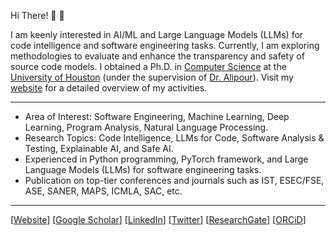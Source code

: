 Hi There! 👋 🔭

I am keenly interested in AI/ML and Large Language Models (LLMs) for code intelligence and software engineering tasks. Currently, I am exploring methodologies to evaluate and enhance the transparency and safety of source code models. I obtained a Ph.D. in [Computer Science](https://www.uh.edu/nsm/computer-science/) at the [University of Houston](https://www.uh.edu/) (under the supervision of [Dr. Alipour](https://www.aminalipour.com/)). Visit my [website](https://sites.google.com/view/mdrafiqulrabin) for a detailed overview of my activities.

---

- Area of Interest: Software Engineering, Machine Learning, Deep Learning, Program Analysis, Natural Language Processing.
- Research Topics: Code Intelligence, LLMs for Code, Software Analysis & Testing, Explainable AI, and Safe AI.
- Experienced in Python programming, PyTorch framework, and Large Language Models (LLMs) for software engineering tasks.
- Publication on top-tier conferences and journals such as IST, ESEC/FSE, ASE, SANER, MAPS, ICMLA, SAC, etc.

---

\[[Website](https://sites.google.com/view/mdrafiqulrabin)]
\[[Google Scholar](https://scholar.google.com/citations?user=zWB5QnwAAAAJ&hl=en)]
\[[LinkedIn](https://www.linkedin.com/in/mdrafiqulrabin/)]
\[[Twitter](https://twitter.com/mdrafiqulrabin)]
\[[ResearchGate](https://www.researchgate.net/profile/Md-Rafiqul-Islam-Rabin)]
\[[ORCiD](https://orcid.org/0000-0001-5575-0528)]
